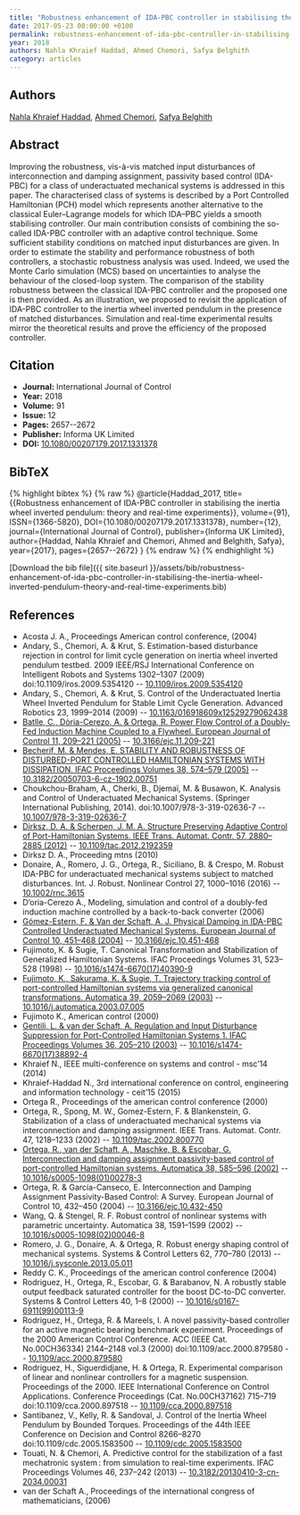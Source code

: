```yaml
---
title: "Robustness enhancement of IDA-PBC controller in stabilising the inertia wheel inverted pendulum: theory and real-time experiments"
date: 2017-05-23 00:00:00 +0100
permalink: robustness-enhancement-of-ida-pbc-controller-in-stabilising-the-inertia-wheel-inverted-pendulum-theory-and-real-time-experiments
year: 2018
authors: Nahla Khraief Haddad, Ahmed Chemori, Safya Belghith
category: articles
---
```

 
## Authors
[Nahla Khraief Haddad](authors/nahla-khraief-haddad), [Ahmed Chemori](authors/ahmed-chemori), [Safya Belghith](authors/safya-belghith)
 
## Abstract
 Improving the robustness, vis-à-vis matched input disturbances of interconnection and damping assignment, passivity based control (IDA-PBC) for a class of underactuated mechanical systems is addressed in this paper. The characterised class of systems is described by a Port Controlled Hamiltonian (PCH) model which represents another alternative to the classical Euler–Lagrange models for which IDA–PBC yields a smooth stabilising controller. Our main contribution consists of combining the so-called IDA-PBC controller with an adaptive control technique. Some sufficient stability conditions on matched input disturbances are given. In order to estimate the stability and performance robustness of both controllers, a stochastic robustness analysis was used. Indeed, we used the Monte Carlo simulation (MCS) based on uncertainties to analyse the behaviour of the closed-loop system. The comparison of the stability robustness between the classical IDA-PBC controller and the proposed one is then provided. As an illustration, we proposed to revisit the application of IDA-PBC controller to the inertia wheel inverted pendulum in the presence of matched disturbances. Simulation and real-time experimental results mirror the theoretical results and prove the efficiency of the proposed controller.
 
## Citation
- **Journal:** International Journal of Control
- **Year:** 2018
- **Volume:** 91
- **Issue:** 12
- **Pages:** 2657--2672
- **Publisher:** Informa UK Limited
- **DOI:** [10.1080/00207179.2017.1331378](https://doi.org/10.1080/00207179.2017.1331378)
 
## BibTeX
{% highlight bibtex %}
{% raw %}
@article{Haddad_2017,
  title={{Robustness enhancement of IDA-PBC controller in stabilising the inertia wheel inverted pendulum: theory and real-time experiments}},
  volume={91},
  ISSN={1366-5820},
  DOI={10.1080/00207179.2017.1331378},
  number={12},
  journal={International Journal of Control},
  publisher={Informa UK Limited},
  author={Haddad, Nahla Khraief and Chemori, Ahmed and Belghith, Safya},
  year={2017},
  pages={2657--2672}
}
{% endraw %}
{% endhighlight %}
 
[Download the bib file]({{ site.baseurl }}/assets/bib/robustness-enhancement-of-ida-pbc-controller-in-stabilising-the-inertia-wheel-inverted-pendulum-theory-and-real-time-experiments.bib)
 
## References
- Acosta J. A., Proceedings American control conference, (2004)
- Andary, S., Chemori, A. & Krut, S. Estimation-based disturbance rejection in control for limit cycle generation on inertia wheel inverted pendulum testbed. 2009 IEEE/RSJ International Conference on Intelligent Robots and Systems 1302–1307 (2009) doi:10.1109/iros.2009.5354120 -- [10.1109/iros.2009.5354120](https://doi.org/10.1109/iros.2009.5354120)
- Andary, S., Chemori, A. & Krut, S. Control of the Underactuated Inertia Wheel Inverted Pendulum for Stable Limit Cycle Generation. Advanced Robotics 23, 1999–2014 (2009) -- [10.1163/016918609x12529279062438](https://doi.org/10.1163/016918609x12529279062438)
- [Batlle, C., Dòria-Cerezo, A. & Ortega, R. Power Flow Control of a Doubly-Fed Induction Machine Coupled to a Flywheel. European Journal of Control 11, 209–221 (2005)](power-flow-control-of-a-doubly-fed-induction-machine-coupled-to-a-flywheel) -- [10.3166/ejc.11.209-221](https://doi.org/10.3166/ejc.11.209-221)
- [Becherif, M. & Mendes, E. STABILITY AND ROBUSTNESS OF DISTURBED-PORT CONTROLLED HAMILTONIAN SYSTEMS WITH DISSIPATION. IFAC Proceedings Volumes 38, 574–579 (2005)](stability-and-robustness-of-disturbed-port-controlled-hamiltonian-systems-with-dissipation) -- [10.3182/20050703-6-cz-1902.00751](https://doi.org/10.3182/20050703-6-cz-1902.00751)
- Choukchou-Braham, A., Cherki, B., Djemaï, M. & Busawon, K. Analysis and Control of Underactuated Mechanical Systems. (Springer International Publishing, 2014). doi:10.1007/978-3-319-02636-7 -- [10.1007/978-3-319-02636-7](https://doi.org/10.1007/978-3-319-02636-7)
- [Dirksz, D. A. & Scherpen, J. M. A. Structure Preserving Adaptive Control of Port-Hamiltonian Systems. IEEE Trans. Automat. Contr. 57, 2880–2885 (2012)](structure-preserving-adaptive-control-of-port-hamiltonian-systems) -- [10.1109/tac.2012.2192359](https://doi.org/10.1109/tac.2012.2192359)
- Dirksz D. A., Proceeding mtns (2010)
- Donaire, A., Romero, J. G., Ortega, R., Siciliano, B. & Crespo, M. Robust IDA-PBC for underactuated mechanical systems subject to matched disturbances. Int. J. Robust. Nonlinear Control 27, 1000–1016 (2016) -- [10.1002/rnc.3615](https://doi.org/10.1002/rnc.3615)
- D‘oria-Cerezo A., Modeling, simulation and control of a doubly-fed induction machine controlled by a back-to-back converter (2006)
- [Gómez-Estern, F. & Van der Schaft, A. J. Physical Damping in IDA-PBC Controlled Underactuated Mechanical Systems. European Journal of Control 10, 451–468 (2004)](physical-damping-in-ida-pbc-controlled-underactuated-mechanical-systems) -- [10.3166/ejc.10.451-468](https://doi.org/10.3166/ejc.10.451-468)
- Fujimoto, K. & Sugie, T. Canonical Transformation and Stabilization of Generalized Hamiltonian Systems. IFAC Proceedings Volumes 31, 523–528 (1998) -- [10.1016/s1474-6670(17)40390-9](https://doi.org/10.1016/s1474-6670(17)40390-9)
- [Fujimoto, K., Sakurama, K. & Sugie, T. Trajectory tracking control of port-controlled Hamiltonian systems via generalized canonical transformations. Automatica 39, 2059–2069 (2003)](trajectory-tracking-control-of-port-controlled-hamiltonian-systems-via-generalized-canonical-transformations) -- [10.1016/j.automatica.2003.07.005](https://doi.org/10.1016/j.automatica.2003.07.005)
- Fujimoto K., American control (2000)
- [Gentili, L. & van der Schaft, A. Regulation and Input Disturbance Suppression for Port-Controlled Hamiltonian Systems 1. IFAC Proceedings Volumes 36, 205–210 (2003)](regulation-and-input-disturbance-suppression-for-port-controlled-hamiltonian-systems-1) -- [10.1016/s1474-6670(17)38892-4](https://doi.org/10.1016/s1474-6670(17)38892-4)
- Khraief N., IEEE multi-conference on systems and control - msc’14 (2014)
- Khraief-Haddad N., 3rd international conference on control, engineering and information technology - ceit’15 (2015)
- Ortega R., Proceedings of the american control conference (2000)
- Ortega, R., Spong, M. W., Gomez-Estern, F. & Blankenstein, G. Stabilization of a class of underactuated mechanical systems via interconnection and damping assignment. IEEE Trans. Automat. Contr. 47, 1218–1233 (2002) -- [10.1109/tac.2002.800770](https://doi.org/10.1109/tac.2002.800770)
- [Ortega, R., van der Schaft, A., Maschke, B. & Escobar, G. Interconnection and damping assignment passivity-based control of port-controlled Hamiltonian systems. Automatica 38, 585–596 (2002)](interconnection-and-damping-assignment-passivity-based-control-of-port-controlled-hamiltonian-systems) -- [10.1016/s0005-1098(01)00278-3](https://doi.org/10.1016/s0005-1098(01)00278-3)
- Ortega, R. & García-Canseco, E. Interconnection and Damping Assignment Passivity-Based Control: A Survey. European Journal of Control 10, 432–450 (2004) -- [10.3166/ejc.10.432-450](https://doi.org/10.3166/ejc.10.432-450)
- Wang, Q. & Stengel, R. F. Robust control of nonlinear systems with parametric uncertainty. Automatica 38, 1591–1599 (2002) -- [10.1016/s0005-1098(02)00046-8](https://doi.org/10.1016/s0005-1098(02)00046-8)
- Romero, J. G., Donaire, A. & Ortega, R. Robust energy shaping control of mechanical systems. Systems &amp; Control Letters 62, 770–780 (2013) -- [10.1016/j.sysconle.2013.05.011](https://doi.org/10.1016/j.sysconle.2013.05.011)
- Reddy C. K., Proceedings of the american control conference (2004)
- Rodriguez, H., Ortega, R., Escobar, G. & Barabanov, N. A robustly stable output feedback saturated controller for the boost DC-to-DC converter. Systems &amp; Control Letters 40, 1–8 (2000) -- [10.1016/s0167-6911(99)00113-9](https://doi.org/10.1016/s0167-6911(99)00113-9)
- Rodriguez, H., Ortega, R. & Mareels, I. A novel passivity-based controller for an active magnetic bearing benchmark experiment. Proceedings of the 2000 American Control Conference. ACC (IEEE Cat. No.00CH36334) 2144–2148 vol.3 (2000) doi:10.1109/acc.2000.879580 -- [10.1109/acc.2000.879580](https://doi.org/10.1109/acc.2000.879580)
- Rodriguez, H., Siguerdidjane, H. & Ortega, R. Experimental comparison of linear and nonlinear controllers for a magnetic suspension. Proceedings of the 2000. IEEE International Conference on Control Applications. Conference Proceedings (Cat. No.00CH37162) 715–719 doi:10.1109/cca.2000.897518 -- [10.1109/cca.2000.897518](https://doi.org/10.1109/cca.2000.897518)
- Santibanez, V., Kelly, R. & Sandoval, J. Control of the Inertia Wheel Pendulum by Bounded Torques. Proceedings of the 44th IEEE Conference on Decision and Control 8266–8270 doi:10.1109/cdc.2005.1583500 -- [10.1109/cdc.2005.1583500](https://doi.org/10.1109/cdc.2005.1583500)
- Touati, N. & Chemori, A. Predictive control for the stabilization of a fast mechatronic system : from simulation to real-time experiments. IFAC Proceedings Volumes 46, 237–242 (2013) -- [10.3182/20130410-3-cn-2034.00031](https://doi.org/10.3182/20130410-3-cn-2034.00031)
- van der Schaft A., Proceedings of the international congress of mathematicians, (2006)

